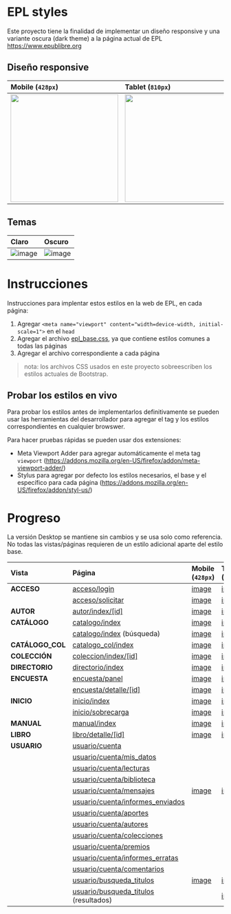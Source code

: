 # EPL styles

Este proyecto tiene la finalidad de implementar un diseño responsive y una variante oscura (dark theme) a la página actual de EPL https://www.epublibre.org

## Diseño responsive

| Mobile (`428px`) | Tablet (`810px`) | Desktop (`940px`) |
|:---|:---|:---|
|<img height="250px" src="https://github.com/user-attachments/assets/0dd674a7-26bf-4f59-98da-b2c9f7d8c91a">|<img height="250px" src="https://github.com/user-attachments/assets/aae5eb98-16c9-4be2-a18c-304b58214b67">|<img height="250px" src="https://github.com/user-attachments/assets/6ccda961-5659-4ddb-a88f-acff4d168d9e">|

## Temas

|Claro|Oscuro|
|:---|:---|
|![image](https://github.com/user-attachments/assets/d57c445a-4e2e-4c02-95bf-341d1c1f7231)|![image](https://github.com/user-attachments/assets/7bdb67e0-9bea-42da-a83b-815b1bf81ff4)|

# Instrucciones

Instrucciones para implentar estos estilos en la web de EPL, en cada página:

1. Agregar `<meta name="viewport" content="width=device-width, initial-scale=1">` en el `head`
2. Agregar el archivo [epl_base.css](src/epl_base.css), ya que contiene estilos comunes a todas las páginas
3. Agregar el archivo correspondiente a cada página

> nota: los archivos CSS usados en este proyecto sobreescriben los estilos actuales de Bootstrap.

## Probar los estilos en vivo

Para probar los estilos antes de implementarlos definitivamente se pueden usar las herramientas del desarrollador para agregar el tag y los estilos correspondientes en cualquier browswer.

Para hacer pruebas rápidas se pueden usar dos extensiones:
- Meta Viewport Adder para agregar automáticamente el meta tag `viewport` (https://addons.mozilla.org/en-US/firefox/addon/meta-viewport-adder/)
- Stylus para agregar por defecto los estilos necesarios, el base y el específico para cada página (https://addons.mozilla.org/en-US/firefox/addon/styl-us/)

# Progreso

La versión Desktop se mantiene sin cambios y se usa solo como referencia. No todas las vistas/páginas requieren de un estilo adicional aparte del estilo base.

| Vista | Página | Mobile (`428px`) | Tablet (`810px`) | Desktop (`940px`) | Desktop dark |
|:---|:---|:---|:---|:---|:---|
|__ACCESO__|[acceso/login](https://www.epublibre.org/acceso/login)|[image](https://github.com/user-attachments/assets/3306c135-b9fc-4a01-a12c-cafd12ca3273)|[image](https://github.com/user-attachments/assets/a8e7cfc1-75be-4d95-b4c5-9b67891af66b)|[image](https://github.com/user-attachments/assets/e4ee8efa-d58d-43ae-a7ed-3d76fa0fa55b)|[image](https://github.com/user-attachments/assets/3343bc32-86e5-47da-812c-79531ded077d)|
||[acceso/solicitar](https://www.epublibre.org/acceso/solicitar)|[image](https://github.com/user-attachments/assets/23fa04d8-c0c9-43b4-ac81-32fc5b917e68)|[image](https://github.com/user-attachments/assets/2e080616-f7f2-4c31-89b6-743d40aae4ea)|[image](https://github.com/user-attachments/assets/3b0950cf-38f8-43cd-a4c3-b85c819f99c5)|[image](https://github.com/user-attachments/assets/b6089aaa-f576-4f3a-b653-0c9c827e979a)|
|__AUTOR__|[autor/index/[id]](https://www.epublibre.org/autor/index/216)|[image](https://github.com/user-attachments/assets/17284229-5ff1-4ae4-9306-81740e63b4cf)|[image](https://github.com/user-attachments/assets/70b4c377-ae83-4620-8cdd-9ca15ea385df)|[image](https://github.com/user-attachments/assets/2ac8711a-eca7-45b2-8099-7df422dba2a1)|[image](https://github.com/user-attachments/assets/4efec2aa-23cb-4f9c-bb16-54d9e75e14cb)|
|__CATÁLOGO__|[catalogo/index](https://www.epublibre.org/catalogo/index)|[image](https://github.com/user-attachments/assets/9be60ed7-50a6-486f-9b96-92f04e076556)|[image](https://github.com/user-attachments/assets/c807dca9-2bbf-4501-bf70-56d2878b8f06)|[image](https://github.com/user-attachments/assets/9578d1e6-8608-4422-9b95-baeee64b1ca1)|[image](https://github.com/user-attachments/assets/12603479-571f-41ab-a13f-14c9059ee92d)|
||[catalogo/index](https://www.epublibre.org/catalogo/index) (búsqueda)|[image](https://github.com/user-attachments/assets/50914379-54c6-4aaf-bc41-9aedd3e17e7c)|[image](https://github.com/user-attachments/assets/051d26ea-29ae-4367-9812-b89eff7744f3)|[image](https://github.com/user-attachments/assets/9f89ecc4-a388-47f2-81da-a961a17aa6f7)|[image](https://github.com/user-attachments/assets/261adce4-1b42-4c97-80b4-3cb70516b7bf)|
|__CATÁLOGO_COL__|[catalogo_col/index](https://www.epublibre.org/catalogo_col/index)|[image](https://github.com/user-attachments/assets/a0226160-05f9-49d1-9f6c-6200adf6d440)|[image](https://github.com/user-attachments/assets/bd0842e6-fa32-4326-97a2-2d669609adf1)|[image](https://github.com/user-attachments/assets/30766963-75e9-4271-a37d-421433b14c2f)|[image](https://github.com/user-attachments/assets/fdde4706-fc9d-4766-ade6-6ecbd4c038b7)|
|__COLECCIÓN__|[coleccion/index/[id]](https://www.epublibre.org/coleccion/index/1534)|[image](https://github.com/user-attachments/assets/904a3f12-6f5e-45f8-afc9-96f8ab74e11c)|[image](https://github.com/user-attachments/assets/729c9ffd-d636-4b4f-860e-41be24922e03)|[image](https://github.com/user-attachments/assets/dc0ed3b6-64d1-4f8c-b182-f09d65b95b7e)|[image](https://github.com/user-attachments/assets/72059fdc-b60a-494b-9768-57db1fc9df83)|
|__DIRECTORIO__|[directorio/index](https://www.epublibre.org/directorio/index)|[image](https://github.com/user-attachments/assets/e18bd789-1ae9-462a-8e2b-fca531d9c2a5)|[image](https://github.com/user-attachments/assets/41a1c711-582d-4efb-986a-83e66a2f5d7d)|[image](https://github.com/user-attachments/assets/5c6bb100-b6ab-430d-b46d-66b1af846204)|[image](https://github.com/user-attachments/assets/889d9c39-c7cf-443a-82e2-08de0ebe2547)|
|__ENCUESTA__|[encuesta/panel](https://www.epublibre.org/encuesta/panel)|[image](https://github.com/user-attachments/assets/7962d221-4826-42d4-bfeb-02e714d77491)|[image](https://github.com/user-attachments/assets/ab2e531c-8095-4333-8f0f-1d1dd9d5942e)|[image](https://github.com/user-attachments/assets/1c6b02f8-4043-4745-a579-fc012b9ae2d8)|[image](https://github.com/user-attachments/assets/c2b5e819-0916-464c-8532-965598e8a896)|
||[encuesta/detalle/[id]](https://www.epublibre.org/encuesta/detalle/37)|[image](https://github.com/user-attachments/assets/83f3646a-33e0-4fc5-98ac-83e962ec99fd)|[image](https://github.com/user-attachments/assets/aeb24483-79df-4874-908c-173f45a16969)|[image](https://github.com/user-attachments/assets/d52f9a17-5b3f-4c61-af48-f2ad935527e1)|[image](https://github.com/user-attachments/assets/88480862-66f9-457c-a00e-b7f5d767a588)|
|__INICIO__|[inicio/index](https://www.epublibre.org/inicio/index)|[image](https://github.com/user-attachments/assets/2f612411-72ca-4cbc-83e4-8254e93771ea)|[image](https://github.com/user-attachments/assets/bd461d9a-592b-4faf-9548-8e68f0a3a516)|[image](https://github.com/user-attachments/assets/afaf23af-ad0d-4c33-876a-369897fe7e53)|[image](https://github.com/user-attachments/assets/188cec03-3ec0-4caa-a534-a8b601ff4366)|
||[inicio/sobrecarga](https://www.epublibre.org/inicio/sobrecarga)|[image](https://github.com/user-attachments/assets/5bcdfac8-0619-4f14-80ca-82c40d8f7c94)|[image](https://github.com/user-attachments/assets/3c166327-72f7-40d0-8131-1b1b96476de3)|[image](https://github.com/user-attachments/assets/19108142-417c-47f4-be7e-c86b1582a021)|[image](https://github.com/user-attachments/assets/feec6ead-6bcd-4ac5-af01-b70a44b417a1)|
|__MANUAL__|[manual/index](https://www.epublibre.org/manual/index)|[image](https://github.com/user-attachments/assets/0ac96d15-4c69-4d7d-8d9d-6b74cd919a2b)|[image](https://github.com/user-attachments/assets/c7ebfb95-7ab4-46d2-a900-c71c4e3519d2)|[image](https://github.com/user-attachments/assets/8fb51fd3-1353-4929-a481-0a6f35fb807d)|[image](https://github.com/user-attachments/assets/71580b06-3d24-47bf-b188-395b8e65900d)|
|__LIBRO__|[libro/detalle/[id]](https://www.epublibre.org/libro/detalle/19293)|[image](https://github.com/user-attachments/assets/70ae847b-f15e-4457-b42d-dfe7ccc4d466)|[image](https://github.com/user-attachments/assets/f51d4072-4413-47dc-891c-24007f46a07c)|[image](https://github.com/user-attachments/assets/b3e8ddbe-34a8-40a1-b6de-716dcabaf052)|[image](https://github.com/user-attachments/assets/f226b850-d2cc-4105-bb12-aa20497aa335)|
|__USUARIO__|[usuario/cuenta](https://www.epublibre.org/usuario/cuenta)||
||[usuario/cuenta/mis_datos](https://www.epublibre.org/usuario/cuenta/mis_datos)||
||[usuario/cuenta/lecturas](https://www.epublibre.org/usuario/cuenta/lecturas)||
||[usuario/cuenta/biblioteca](https://www.epublibre.org/usuario/cuenta/biblioteca)||
||[usuario/cuenta/mensajes](https://www.epublibre.org/usuario/cuenta/mensajes)|[image](https://github.com/user-attachments/assets/dd918f98-3aa6-4586-8be0-1ab2d517c7c2)|[image](https://github.com/user-attachments/assets/9c9d5989-9188-499f-82cc-4a707fde07c5)|[image](https://github.com/user-attachments/assets/0a42e941-1157-4eb5-ba8d-95940887e359)|[image](https://github.com/user-attachments/assets/e423c0e3-ff2c-4a91-8e40-75a865e056c8)|
||[usuario/cuenta/informes_enviados](https://www.epublibre.org/usuario/cuenta/informes_enviados)||
||[usuario/cuenta/aportes](https://www.epublibre.org/usuario/cuenta/aportes)||
||[usuario/cuenta/autores](https://www.epublibre.org/usuario/cuenta/autores)||
||[usuario/cuenta/colecciones](https://www.epublibre.org/usuario/cuenta/colecciones)||
||[usuario/cuenta/premios](https://www.epublibre.org/usuario/cuenta/premios)||
||[usuario/cuenta/informes_erratas](https://www.epublibre.org/usuario/cuenta/informes_erratas)||
||[usuario/cuenta/comentarios](https://www.epublibre.org/usuario/cuenta/comentarios)||
||[usuario/busqueda_titulos](https://www.epublibre.org/usuario/busqueda_titulos)|[image](https://github.com/user-attachments/assets/6e75b6d3-cb33-4142-96a4-0d62bfb55630)|[image](https://github.com/user-attachments/assets/5fe0a940-1168-4cfe-8766-32310e33e44d)|[image](https://github.com/user-attachments/assets/e4fe5291-4d01-4cd9-bb9b-60707c7f96ab)|[image](https://github.com/user-attachments/assets/4fe13a66-07b7-412f-9465-4d0bc0cbac4e)|
||[usuario/busqueda_titulos](https://www.epublibre.org/usuario/busqueda_titulos) (resultados)||[image](https://github.com/user-attachments/assets/3c1d640b-672e-42dd-a65c-db81ca80cd16)|[image](https://github.com/user-attachments/assets/1a81b57e-6c54-4da1-a3e4-cfc458f77959)|[image](https://github.com/user-attachments/assets/b755f218-7832-4424-a594-b4ae8358d43e)|
